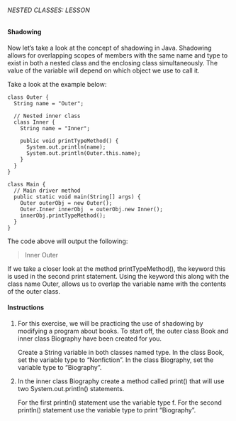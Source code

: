 ###### NESTED CLASSES: LESSON

#### Shadowing

Now let’s take a look at the concept of shadowing in Java. Shadowing allows for overlapping scopes of members with the same name and type to exist in both a nested class and the enclosing class simultaneously. The value of the variable will depend on which object we use to call it.

Take a look at the example below:
```
class Outer {
  String name = "Outer";
 
  // Nested inner class
  class Inner {
    String name = "Inner";
 
    public void printTypeMethod() {
      System.out.println(name);
      System.out.println(Outer.this.name);
    }
  }
}
 
class Main {
  // Main driver method
  public static void main(String[] args) {
    Outer outerObj = new Outer();
    Outer.Inner innerObj  = outerObj.new Inner();
    innerObj.printTypeMethod();
  }
}
```
The code above will output the following:

>Inner
Outer
>

If we take a closer look at the method printTypeMethod(), the keyword this is used in the second print statement. Using the keyword this along with the class name Outer, allows us to overlap the variable name with the contents of the outer class.

#### Instructions

1. For this exercise, we will be practicing the use of shadowing by modifying a program about books. To start off, the outer class Book and inner class Biography have been created for you.

    Create a String variable in both classes named type.
    In the class Book, set the variable type to “Nonfiction”.
    In the class Biography, set the variable type to “Biography”.

2. In the inner class Biography create a method called print() that will use two System.out.println() statements.

    For the first println() statement use the variable type f.
    For the second println() statement use the variable type to print “Biography”.